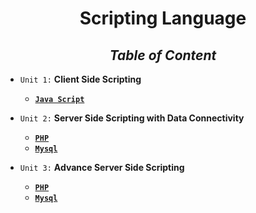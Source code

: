 <div align="center">

# **Scripting Language**

## _Table of Content_


</div>

* ``Unit 1:`` **Client Side Scripting**
    *   [**``Java Script``**](Unit/Unit-1.md) 

* ``Unit 2:`` **Server Side Scripting with Data Connectivity**
    *   [**``PHP``**](Unit/Unit-1.md) 
    *   [**``Mysql``**](Unit/Unit-1.md)

* ``Unit 3:`` **Advance Server Side Scripting**
    *   [**``PHP``**](Unit/Unit-1.md) 
    *   [**``Mysql``**](Unit/Unit-1.md)
